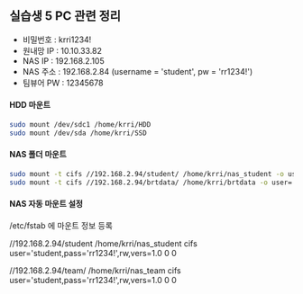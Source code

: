 ## 실습생 5 PC 관련 정리

* 비밀번호 : krri1234!
* 원내망 IP : 10.10.33.82
* NAS IP : 192.168.2.105
* NAS 주소 : 192.168.2.84 (username = 'student', pw = 'rr1234!')
* 팀뷰어 PW : 12345678

#### HDD 마운트

```bash
sudo mount /dev/sdc1 /home/krri/HDD
sudo mount /dev/sda /home/krri/SSD
```

#### NAS 폴더 마운트

```bash
sudo mount -t cifs //192.168.2.94/student/ /home/krri/nas_student -o user='student',password='rr1234!',rw,vers=1.0
sudo mount -t cifs //192.168.2.94/brtdata/ /home/krri/brtdata -o user='student',password='rr1234!',rw,vers=1.0
```

#### NAS 자동 마운트 설정

/etc/fstab 에 마운트 정보 등록

//192.168.2.94/student /home/krri/nas_student cifs user='student,pass='rr1234!',rw,vers=1.0 0 0

//192.168.2.94/team/ /home/krri/nas_team cifs user='student,pass='rr1234!',rw,vers=1.0 0 0









